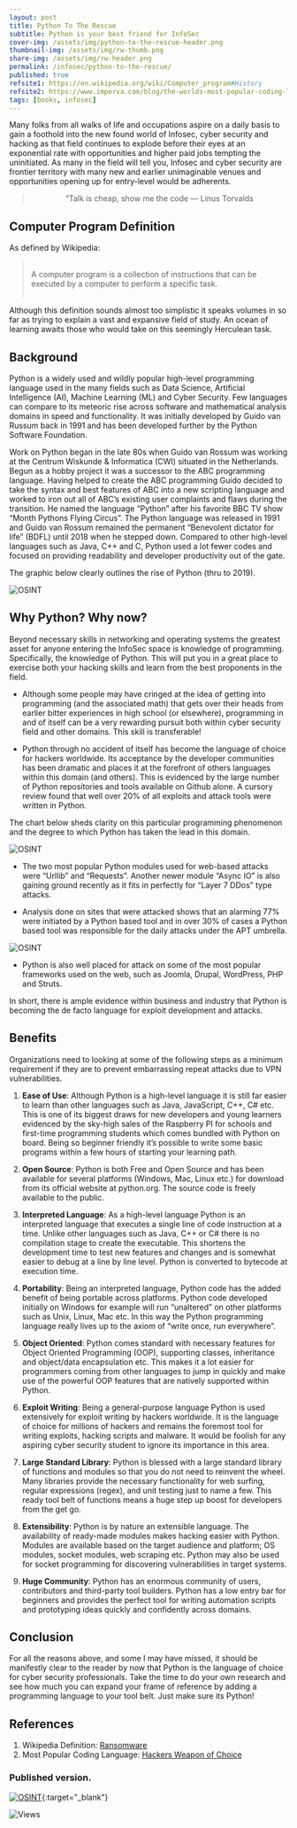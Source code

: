 ```yaml
---
layout: post
title: Python To The Rescue
subtitle: Python is your best friend for InfoSec
cover-img: /assets/img/python-to-the-rescue-header.png
thumbnail-img: /assets/img/rw-thumb.png
share-img: /assets/img/rw-header.png
permalink: /infosec/python-to-the-rescue/
published: true
refsite1: https://en.wikipedia.org/wiki/Computer_program#History
refsite2: https://www.imperva.com/blog/the-worlds-most-popular-coding-language-happens-to-be-most-hackers-weapon-of-choice/
tags: [books, infosec]
---
```


Many folks from all walks of life and occupations aspire on a daily basis to gain a foothold into the new found world of Infosec, cyber security and hacking as that field continues to explode before their eyes at an exponential rate with opportunities and higher paid jobs tempting the uninitiated. As many in the field will tell you, Infosec and cyber security are frontier territory with many new and earlier unimaginable venues and opportunities opening up for entry-level would be adherents. 

<blockquote>

<p align="center">
“Talk is cheap, show me the code ― Linus Torvalds
</p>

</blockquote>

## Computer Program Definition 

As defined by Wikipedia:

<blockquote>

<p align="left"><br/>
A computer program is a collection of instructions that can be executed by a computer to perform a specific task.<br/><br/>
</p>

</blockquote>

Although this definition sounds almost too simplistic it speaks volumes in so far as trying to explain a vast and expansive field of study. An ocean of learning awaits those who would take on this seemingly Herculean task.

## Background

Python is a widely used and wildly popular high-level programming language used in the many fields such as Data Science, Artificial Intelligence (AI), Machine Learning (ML) and Cyber Security. Few languages can compare to its meteoric rise across software and mathematical analysis domains in speed and functionality. It was initially developed by Guido van Russum back in 1991 and has been developed further by the Python Software Foundation. 

Work on Python began in the late 80s when Guido van Rossum was working at the Centrum Wiskunde & Informatica (CWI) situated in the Netherlands. Begun as a hobby project it was a successor to the ABC programming language. Having helped to create the ABC programming Guido decided to take the syntax and best features of ABC into a new scripting language and worked to iron out all of ABC’s existing user complaints and flaws during the transition. He named the language “Python” after his favorite BBC TV show “Month Pythons Flying Circus”. The Python language was released in 1991 and Guido van Rossum remained the permanent “Benevolent dictator for life” (BDFL) until 2018 when he stepped down. Compared to other high-level languages such as Java, C++ and C, Python used a lot fewer codes and focused on providing readability and developer productivity out of the gate.

The graphic below clearly outlines the rise of Python (thru to 2019). 


![OSINT](/assets/img/python-thru-to-2019.png)

## Why Python? Why now?

Beyond necessary skills in networking and operating systems the greatest asset for anyone entering the InfoSec space is knowledge of programming. Specifically, the knowledge of Python. This will put you in a great place to exercise both your hacking skills and learn from the best proponents in the field. 

- Although some people may have cringed at the idea of getting into programming (and the associated math) that gets over their heads from earlier bitter experiences in high school (or elsewhere), programming in and of itself can be a very rewarding pursuit both within cyber security field and other domains. This skill is transferable!

- Python through no accident of itself has become the language of choice for hackers worldwide. Its acceptance by the developer communities has been dramatic and places it at the forefront of others languages within this domain (and others). This is evidenced by the large number of Python repositories and tools available on Github alone. A cursory review found that well over 20% of all exploits and attack tools were written in Python. 

The chart below sheds clarity on this particular programming phenomenon and the degree to which Python has taken the lead in this domain.

![OSINT](/assets/img/python-market-percentage.png)

- The two most popular Python modules used for web-based attacks were “Urllib” and “Requests”. Another newer module “Async IO” is also gaining ground recently as it fits in perfectly for “Layer 7 DDos” type attacks.

- Analysis done on sites that were attacked shows that an alarming 77% were initiated by a Python based tool and in over 30% of cases a Python based tool was responsible for the daily attacks under the APT umbrella.

![OSINT](/assets/img/percent-sites-attacked-by-python.png)

- Python is also well placed for attack on some of the most popular frameworks used on the web, such as Joomla, Drupal, WordPress, PHP and Struts. 

In short, there is ample evidence within business and industry that Python is becoming the de facto language for exploit development and attacks. 

## Benefits

Organizations need to looking at some of the following steps as a minimum requirement if they are to prevent embarrassing repeat attacks due to VPN vulnerabilities.

1.	**Ease of Use**: Although Python is a high-level language it is still far easier to learn than other languages such as Java, JavaScript, C++, C# etc.  This is one of its biggest draws for new developers and young learners evidenced by the sky-high sales of the Raspberry PI for schools and first-time programming students which comes bundled with Python on board. Being so beginner friendly it’s possible to write some basic programs within a few hours of starting your learning path.

2.	**Open Source**: Python is both Free and Open Source and has been available for several platforms (Windows, Mac, Linux etc.) for download from its official website at python.org. The source code is freely available to the public.

3.	**Interpreted Language**: As a high-level language Python is an interpreted language that executes a single line of code instruction at a time. Unlike other languages such as Java, C++ or C# there is no compilation stage to create the executable. This shortens the development time to test new features and changes and is somewhat easier to debug at a line by line level. Python is converted to bytecode at execution time.  

4.	**Portability**: Being an interpreted language, Python code has the added benefit of being portable across platforms. Python code developed initially on Windows for example will run “unaltered” on other platforms such as Unix, Linux, Mac etc. In this way the Python programming language really lives up to the axiom of “write once, run everywhere”.

5.	**Object Oriented**: Python comes standard with necessary features for Object Oriented Programming (OOP), supporting classes, inheritance and object/data encapsulation etc. This makes it a lot easier for programmers coming from other languages to jump in quickly and make use of the powerful OOP features that are natively supported within Python. 

6.	**Exploit Writing**: Being a general-purpose language Python is used extensively for exploit writing by hackers worldwide.  It is the language of choice for millions of hackers and remains the foremost tool for writing exploits, hacking scripts and malware. It would be foolish for any aspiring cyber security student to ignore its importance in this area.

7.	**Large Standard Library**: Python is blessed with a large standard library of functions and modules so that you do not need to reinvent the wheel. Many libraries provide the necessary functionality for web surfing, regular expressions (regex), and unit testing just to name a few. This ready tool belt of functions means a huge step up boost for developers from the get go.

8.	**Extensibility**: Python is by nature an extensible language. The availability of ready-made modules makes hacking easier with Python. Modules are available based on the target audience and platform; OS modules, socket modules, web scraping etc. Python may also be used for socket programming for discovering vulnerabilities in target systems.

9.	**Huge Community**: Python has an enormous community of users, contributors and third-party tool builders. Python has a low entry bar for beginners and provides the perfect tool for writing automation scripts and prototyping ideas quickly and confidently across domains.

## Conclusion

For all the reasons above, and some I may have missed, it should be manifestly clear to the reader by now that Python is the language of choice for cyber security professionals. Take the time to do your own research and see how much you can expand your frame of reference by adding a programming language to your tool belt. Just make sure its Python!

## References

1. Wikipedia Definition: <a href="{{page.refsite1}}" target="_blank">Ransomware</a>
2. Most Popular Coding Language: <a href="{{page.refsite2}}"  target="_blank">Hackers Weapon of Choice</a>

### Published version.

[![OSINT](/assets/img/rw-mag-cover.png)](/assets/pdfs/H9-RM-VM.pdf){:target="_blank"}

<div class="views">
    <span class="views">
        <img src="https://visitor-badge.glitch.me/badge?page_id={{ .site.permalink }}" alt="Views"/>
    </span>
</div>